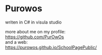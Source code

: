 # Purowos  

writen in C# in visula studio  

more about me on my profile:  
https://github.com/PurOwOs  
and a web:  
https://purowos.github.io/SchoolPagePublic/  
